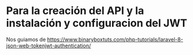 # Para la creación del API y la instalación y configuracion del JWT
Nos guiamos de https://www.binaryboxtuts.com/php-tutorials/laravel-8-json-web-tokenjwt-authentication/

